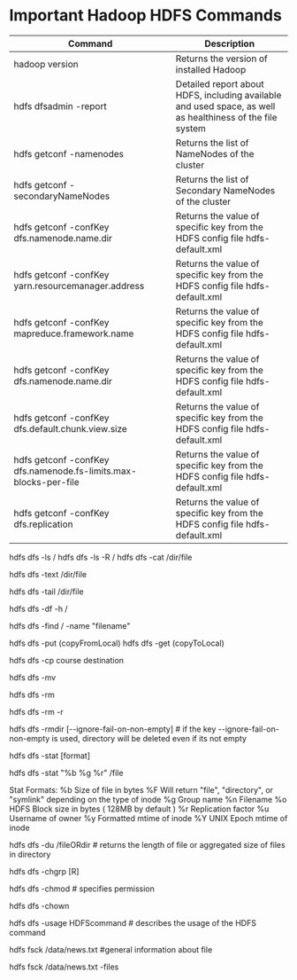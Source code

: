# Important Hadoop HDFS Commands
| Command | Description
|---|----|
| hadoop version | Returns the version of installed Hadoop |
| hdfs dfsadmin -report | Detailed report about HDFS, including available and used space, as well as healthiness of the file system |
| hdfs getconf -namenodes | Returns the list of NameNodes of the cluster |
| hdfs getconf -secondaryNameNodes | Returns the list of Secondary NameNodes of the cluster |
| hdfs getconf -confKey dfs.namenode.name.dir | Returns the value of specific key from the HDFS config file hdfs-default.xml |
| hdfs getconf -confKey yarn.resourcemanager.address | Returns the value of specific key from the HDFS config file hdfs-default.xml |
| hdfs getconf -confKey mapreduce.framework.name | Returns the value of specific key from the HDFS config file hdfs-default.xml |
| hdfs getconf -confKey dfs.namenode.name.dir | Returns the value of specific key from the HDFS config file hdfs-default.xml |
| hdfs getconf -confKey dfs.default.chunk.view.size | Returns the value of specific key from the HDFS config file hdfs-default.xml |
| hdfs getconf -confKey dfs.namenode.fs-limits.max-blocks-per-file | Returns the value of specific key from the HDFS config file hdfs-default.xml |
| hdfs getconf -confKey dfs.replication | Returns the value of specific key from the HDFS config file hdfs-default.xml |


hdfs dfs -ls / 
hdfs dfs -ls -R / 
hdfs dfs -cat /dir/file

hdfs dfs -text /dir/file

hdfs dfs -tail /dir/file


hdfs dfs -df -h /

hdfs dfs -find / -name "filename"

hdfs dfs -put (copyFromLocal)
hdfs dfs -get (copyToLocal)

hdfs dfs -cp course destination 

hdfs dfs -mv

hdfs dfs -rm

hdfs dfs -rm -r

hdfs dfs -rmdir [--ignore-fail-on-non-empty] # if the key --ignore-fail-on-non-empty is used, directory will be deleted even if its not empty

hdfs dfs -stat [format]

hdfs dfs -stat "%b %g %r" /file

Stat Formats:
%b  Size of file in bytes
%F  Will return "file", "directory", or "symlink" depending on the type of inode
%g  Group name
%n  Filename
%o  HDFS Block size in bytes ( 128MB by default )
%r  Replication factor
%u  Username of owner
%y  Formatted mtime of inode
%Y  UNIX Epoch mtime of inode

hdfs dfs -du /fileORdir 	# returns the length of file or aggregated size of files in directory

hdfs dfs -chgrp [R]

hdfs dfs -chmod		# specifies permission

hdfs dfs -chown

hdfs dfs -usage HDFScommand		# describes the usage of the HDFS command


hdfs fsck /data/news.txt 	#general information about file

hdfs fsck /data/news.txt -files 
